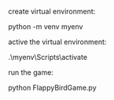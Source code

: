 create virtual environment:


python -m venv myenv



active the virtual environment:


.\myenv\Scripts\activate


run the game: 


python FlappyBirdGame.py
